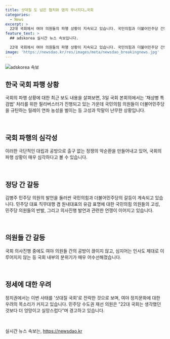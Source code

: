 ```yaml
---
title: 삿대질 도 넘은 협치와 염치 무너지다…국회
categories:
  - News
excerpt: >
  22대 국회에서 여야 의원들의 파행 상황이 지속되고 있습니다. 국민의힘과 더불어민주당 간의 대립이 심화되고, 필리버스터로 인한 농성이 본회의장에서 펼쳐지고 있습니다. 당사자들은 서로의 발언에 대해 사과 여부를 놓고 대치하며 합의점을 찾지 못하고 있습니다. 또한, 이에 따른 정치적 격화로 인해 국회의 기능 ver link과 정상적인 토론이 제기되고 있습니다. 이에 대한 우려와 비판이 여야를 넘어 정치권 전체로 번지고 있습니다.
feature_text: >
  ## adskorea 실시간 뉴스 속보입니다.

  22대 국회에서 여야 의원들의 파행 상황이 지속되고 있습니다. 국민의힘과 더불어민주당 간의 대립이 심화되고, 필리버스터로 인한 농성이 본회의장에서 펼쳐지고 있습니다. 당사자들은 서로의 발언에 대해 사과 여부를 놓고 대치하며 합의점을 찾지 못하고 있습니다. 또한, 이에 따른 정치적 격화로 인해 국회의 기능 ver link과 정상적인 토론이 제기되고 있습니다. 이에 대한 우려와 비판이 여야를 넘어 정치권 전체로 번지고 있습니다.
image: 'https://newsdao.kr/res/images/meta/newsdao_breakingnews.jpg'
---
```


<p><img src="https://newsdao.kr/res/images/meta/newsdao_breakingnews.jpg" alt="adskorea 속보" /></p>

<h2 data-ke-size="size26">한국 국회 파행 상황</h2>

<p>국회의 파행 상황에 대한 최근 보도 내용을 살펴보면, 3일 국회 본회의에서는 '채상병 특검법' 처리를 위한 필리버스터가 진행되고 있는 가운데 국민의힘 의원들이 더불어민주당을 규탄하는 릴레이 연좌 농성을 벌이는 등 고성과 막말이 난무한 상황입니다.</p>

<p data-ke-size="size16">&nbsp;</p>

<h2 data-ke-size="size26">국회 파행의 심각성</h2>

<p>이러한 극단적인 대립과 공방으로 출구 없는 정쟁의 악순환을 만들어내고 있어, 국회의 파행 상황이 매우 심각하다고 볼 수 있습니다.</p>

<p data-ke-size="size16">&nbsp;</p>

<h2 data-ke-size="size26">정당 간 갈등</h2>

<p>김병주 민주당 의원의 발언을 둘러싼 국민의힘과 더불어민주당의 갈등이 계속되고 있습니다. 민주당 대표 직무대행 겸 원내대표의 유감 표명에 대한 국민의힘 의원들의 고성, 민주당 의원들의 반발, 그리고 의사진행 발언과 관련한 언쟁이 이어지고 있습니다.</p>

<p data-ke-size="size16">&nbsp;</p>

<h2 data-ke-size="size26">의원들 간 갈등</h2>

<p>국회 의사진행 중에도 여야 의원들 간의 공방이 끊이지 않고, 심지어는 인사도 제대로 이루어지지 않는 등 국회 내부의 분위기가 매우 어수선해졌습니다.</p>

<p data-ke-size="size16">&nbsp;</p>

<h2 data-ke-size="size26">정세에 대한 우려</h2>

<p>정치권에서는 이번 사태를 '삿대질 국회'로 전락한 것으로 보며, 여야 정치문화에 대한 우려의 목소리가 커지고 있습니다. 민주당 수도권 재선 의원은 "22대 국회는 생각했던 것보다 더 엉망이고 실망스럽다"며 경고하고 있습니다.</p>

<p data-ke-size="size16">&nbsp;</p>
실시간 뉴스 속보는, <a href="https://newsdao.kr" rel="dofollow">https://newsdao.kr</a>


